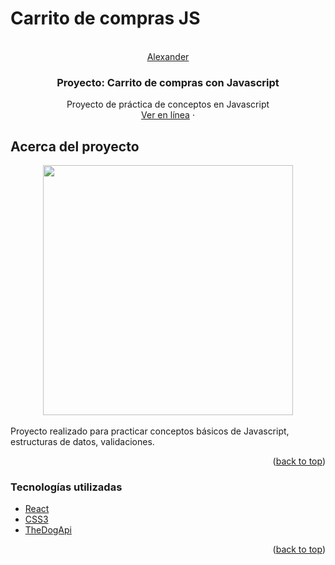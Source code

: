 # Carrito de compras JS
<br />
<div align="center" id="top">
  <a href="https://alexander-portfolio.netlify.app/">
    Alexander
  </a>

  <h3 align="center">Proyecto: Carrito de compras con Javascript</h3>

  <p align="center">
    Proyecto de práctica de conceptos en Javascript
    <br />
    <a href="https://carritodecompras-js.netlify.app/" target="_blank">Ver en línea</a>
    ·
  </p>
</div>

<!-- ABOUT THE PROJECT -->
## Acerca del proyecto

<div align="center">
    <img src="https://i.postimg.cc/bNkCKPzD/image.png" width="400px"</img> 
</div>

<br/>
Proyecto realizado para practicar conceptos básicos de Javascript, estructuras de datos, validaciones.

<p align="right">(<a href="#top">back to top</a>)</p>

### Tecnologías utilizadas

* [React](https://es.reactjs.org/)
* [CSS3](https://developer.mozilla.org/es/docs/Web/CSS)
* [TheDogApi](https://docs.thedogapi.com/)


<p align="right">(<a href="#top">back to top</a>)</p>
